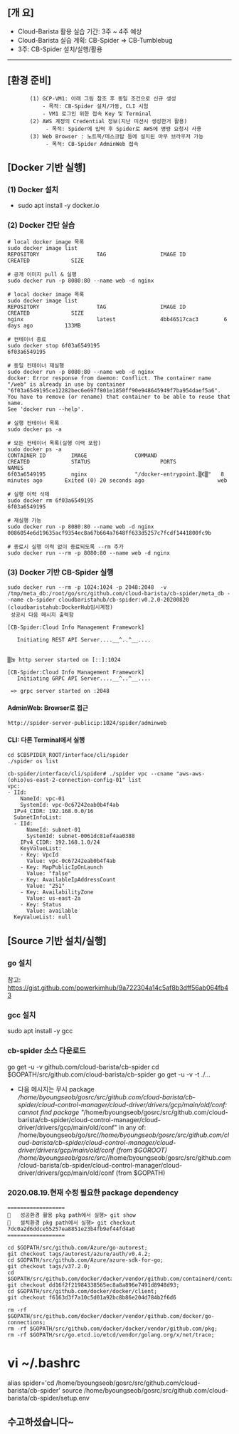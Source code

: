 ## [개    요]
  - Cloud-Barista 활용 실습 기간: 3주 ~ 4주 예상
  - Cloud-Barista 실습 계획: CB-Spider => CB-Tumblebug
  - 3주: CB-Spider 설치/실행/활용

***

## [환경 준비]
```
       (1) GCP-VM1: 아래 그림 참조 후 동일 조건으로 신규 생성
           - 목적: CB-Spider 설치/가동, CLI 시험
           - VM1 로그인 위한 접속 Key 및 Terminal
       (2) AWS 계정의 Credential 정보(지난 미션시 생성한거 활용)
            - 목적: Spider에 입력 후 Spider로 AWS에 명령 요청시 사용
       (3) Web Browser : 노트북/데스크탑 등에 설치된 아무 브라우저 가능
            - 목적: CB-Spider AdminWeb 접속
```
## [Docker 기반 실행]  
### (1) Docker 설치
  - sudo apt install -y docker.io
    
### (2) Docker 간단 실습

```
# local docker image 목록
sudo docker image list
REPOSITORY                  TAG                 IMAGE ID            CREATED             SIZE

# 공개 이미지 pull & 실행
sudo docker run -p 8080:80 --name web -d nginx

# local docker image 목록
sudo docker image list
REPOSITORY                  TAG                 IMAGE ID            CREATED             SIZE
nginx                       latest              4bb46517cac3        6 days ago          133MB

# 컨테이너 종료
sudo docker stop 6f03a6549195
6f03a6549195

# 동일 컨테이너 재실행
sudo docker run -p 8080:80 --name web -d nginx
docker: Error response from daemon: Conflict. The container name "/web" is already in use by container "6f03a6549195ce12282bec6e697f801e1850ff90e948645949f7ba954daef5a6". You have to remove (or rename) that container to be able to reuse that name.
See 'docker run --help'.

# 실행 컨테이너 목록
sudo docker ps -a

# 모든 컨테이너 목록(실행 이력 포함)
sudo docker ps -a
CONTAINER ID        IMAGE               COMMAND                  CREATED             STATUS                      PORTS               NAMES
6f03a6549195        nginx               "/docker-entrypoint.▒€▒"   8 minutes ago       Exited (0) 20 seconds ago                       web

# 실행 이력 삭제
sudo docker rm 6f03a6549195
6f03a6549195

# 재실행 가능
sudo docker run -p 8080:80 --name web -d nginx
0086054e6d19635acf9354ec8a67b664a7648ff633d5257c7fcdf1441800fc9b

# 종료시 실행 이력 없이 종료되도록 --rm 추가
sudo docker run --rm -p 8080:80 --name web -d nginx
```

### (3) Docker 기반 CB-Spider 실행

```
sudo docker run --rm -p 1024:1024 -p 2048:2048  -v /tmp/meta_db:/root/go/src/github.com/cloud-barista/cb-spider/meta_db --name cb-spider cloudbaristahub/cb-spider:v0.2.0-20200820
(cloudbaristahub:DockerHub임시계정)
 성공시 다음 메시지 출력함
```
```
[CB-Spider:Cloud Info Management Framework]

   Initiating REST API Server....__^..^__....


▒눊 http server started on [::]:1024

[CB-Spider:Cloud Info Management Framework]
   Initiating GRPC API Server....__^..^__....

 => grpc server started on :2048
```

#### AdminWeb: Browser로 접근
```
http://spider-server-publicip:1024/spider/adminweb
```


#### CLI: 다른 Terminal에서 실행

```
cd $CBSPIDER_ROOT/interface/cli/spider
./spider os list

cb-spider/interface/cli/spider# ./spider vpc --cname "aws-aws-(ohio)us-east-2-connection-config-01" list
vpc:
- IId:
    NameId: vpc-01
    SystemId: vpc-0c67242eab0b4f4ab
  IPv4_CIDR: 192.168.0.0/16
  SubnetInfoList:
  - IId:
      NameId: subnet-01
      SystemId: subnet-0061dc81ef4aa0388
    IPv4_CIDR: 192.168.1.0/24
    KeyValueList:
    - Key: VpcId
      Value: vpc-0c67242eab0b4f4ab
    - Key: MapPublicIpOnLaunch
      Value: "false"
    - Key: AvailableIpAddressCount
      Value: "251"
    - Key: AvailabilityZone
      Value: us-east-2a
    - Key: Status
      Value: available
  KeyValueList: null
```

## [Source 기반 설치/실행]

### go 설치
참고: https://gist.github.com/powerkimhub/9a722304a14c5af8b3dff56ab064fb43

### gcc 설치
sudo apt install -y  gcc

### cb-spider 소스 다운로드
go get -u -v github.com/cloud-barista/cb-spider
cd $GOPATH/src/github.com/cloud-barista/cb-spider
go get -u -v -t  ./... 

- 다음 메시지는 무시
package _/home/byoungseob/gosrc/src/github.com/cloud-barista/cb-spider/cloud-control-manager/cloud-driver/drivers/gcp/main/old/conf: cannot find package "_/home/byoungseob/gosrc/src/github.com/cloud-barista/cb-spider/cloud-control-manager/cloud-driver/drivers/gcp/main/old/conf" in any of:
        /home/byoungseob/go/src/_/home/byoungseob/gosrc/src/github.com/cloud-barista/cb-spider/cloud-control-manager/cloud-driver/drivers/gcp/main/old/conf (from $GOROOT)
        /home/byoungseob/gosrc/src/_/home/byoungseob/gosrc/src/github.com/cloud-barista/cb-spider/cloud-control-manager/cloud-driver/drivers/gcp/main/old/conf (from $GOPATH)


### 2020.08.19.현재 수정 필요한 package dependency
```
==================
	성공환경 활용 pkg path에서 실행> git show
	설치환경 pkg path에서 실행> git checkout 7dc0a2d6ddce55257ea8851e23b4fb9ef44fd4a0
==================
```

```
cd $GOPATH/src/github.com/Azure/go-autorest;
git checkout tags/autorest/azure/auth/v0.4.2; 
cd $GOPATH/src/github.com/Azure/azure-sdk-for-go;
git checkout tags/v37.2.0;
cd $GOPATH/src/github.com/docker/docker/vendor/github.com/containerd/containerd/errdefs;
git checkout dd16f2f21984338565ec8a8a896e7491d8948d93;
cd $GOPATH/src/github.com/docker/docker/client;
git checkout f6163d3f7a10c5d01a92bc8b86e204d784b2f6d6

rm -rf $GOPATH/src/github.com/docker/docker/vendor/github.com/docker/go-connections;
rm -rf $GOPATH/src/github.com/docker/docker/vendor/github.com/pkg;
rm -rf $GOPATH/src/go.etcd.io/etcd/vendor/golang.org/x/net/trace;
```

# vi ~/.bashrc
alias spider='cd /home/byoungseob/gosrc/src/github.com/cloud-barista/cb-spider'
source /home/byoungseob/gosrc/src/github.com/cloud-barista/cb-spider/setup.env



## 수고하셨습니다~
